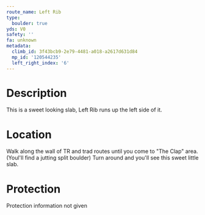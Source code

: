 ```yaml
---
route_name: Left Rib
type:
  boulder: true
yds: V0
safety: ''
fa: unknown
metadata:
  climb_id: 3f43bcb9-2e79-4481-a018-a2617d631d84
  mp_id: '120544235'
  left_right_index: '6'
---
```

# Description
This is a sweet looking slab, Left Rib runs up the left side of it.

# Location
Walk along the wall of TR and trad routes until you come to "The Clap" area. (Youl'll find a jutting split boulder) Turn around and you'll see this sweet little slab.

# Protection
Protection information not given
